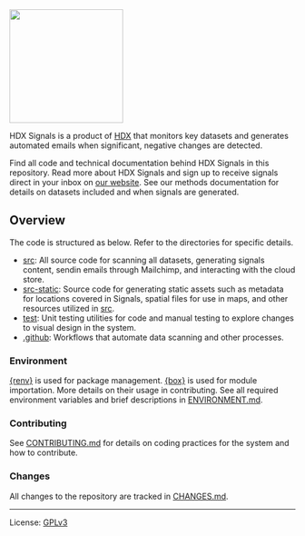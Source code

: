 <img src="https://github.com/OCHA-DAP/hdx-signals/assets/HDXSignalsLogo_V2.png" width=200>

HDX Signals is a product of [HDX](https://data.humdata.org) that monitors key
datasets and generates automated emails when significant, negative changes
are detected. 

Find all code and technical documentation behind HDX Signals in
this repository. Read more about HDX Signals and sign up to receive signals direct
in your inbox on [our website](https://data.humdata.org/signals). See our
methods documentation for details on datasets included and when signals
are generated.

## Overview

The code is structured as below. Refer to the directories for specific details.

- [src](src/README.md): All source code for scanning all datasets, generating signals content,
sendin emails through Mailchimp, and interacting with the cloud store.
- [src-static](src-static/README.md): Source code for generating static assets such as
metadata for locations covered in Signals, spatial files for use in maps, and other
resources utilized in [src](src/README.md).
- [test](test/README.md): Unit testing utilities for code and manual testing to explore changes
to visual design in the system.
- [.github](.github/README.md): Workflows that automate data scanning and other processes.

### Environment

[{renv}](https://github.com/rstudio/renv) is used for package management.
[{box}](https://github.com/klmr/box) is used for module importation. More details
on their usage in contributing. See all required environment variables and brief
descriptions in [ENVIRONMENT.md](ENVIRONMENT.md).

### Contributing 

See [CONTRIBUTING.md](CONTRIBUTING.md) for details on coding practices for
the system and how to contribute.

### Changes

All changes to the repository are tracked in [CHANGES.md](CHANGES.md).

----

License: [GPLv3](LICENSE)
